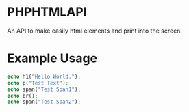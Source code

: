 # PHPHTMLAPI
An API to make easily html elements and print into the screen.

# Example Usage

```php
echo h1("Hello World.");
echo p("Test Text");
echo span("Test Span1");
echo br();
echo span("Test Span2");
```